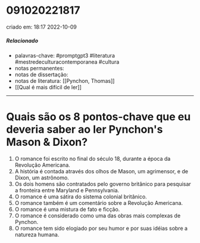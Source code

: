 # 091020221817
criado em: 18:17 2022-10-09

##### Relacionado
- palavras-chave: #promptgpt3 #literatura #mestredeculturacontemporanea #cultura
- notas permanentes: 
- notas de dissertação:
- notas de literatura: [[Pynchon, Thomas]]
- [[Qual é mais difícil de ler]]

---

# Quais são os 8 pontos-chave que eu deveria saber ao ler Pynchon's Mason & Dixon?

1. O romance foi escrito no final do século 18, durante a época da Revolução Americana.
2. A história é contada através dos olhos de Mason, um agrimensor, e de Dixon, um astrônomo.
3. Os dois homens são contratados pelo governo britânico para pesquisar a fronteira entre Maryland e Pennsylvania.
4. O romance é uma sátira do sistema colonial britânico.
5. O romance também é um comentário sobre a Revolução Americana.
6. O romance é uma mistura de fato e ficção.
7. O romance é considerado como uma das obras mais complexas de Pynchon.
8. O romance tem sido elogiado por seu humor e por suas idéias sobre a natureza humana.